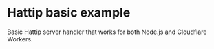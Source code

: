 # Hattip basic example

Basic Hattip server handler that works for both Node.js and Cloudflare Workers.
